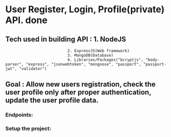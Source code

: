 # User Register, Login, Profile(private) API. done

## Tech used in building API : 1. NodeJS
							   2. ExpressJS(Web framework)
							   3. MongoDB(Database)
							   4. Libraries/Packages("bcryptjs", "body-parser", "express", "jsonwebtoken", "mongoose", "passport", "passport-jwt", "validator")

## Goal : Allow new users registration, check the user profile only after proper authentication, update the user profile data.

### Endpoints:  

### Setup the project: 
